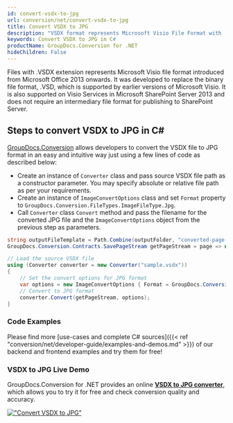 ```yaml
---
id: convert-vsdx-to-jpg
url: conversion/net/convert-vsdx-to-jpg
title: Convert VSDX to JPG
description: "VSDX format represents Microsoft Visio File Format with .vsdx extension. Learn how to convert VSDX to JPG file programmatically in C# language using GroupDocs.Conversion for .NET library."
keywords: Convert VSDX to JPG in C#
productName: GroupDocs.Conversion for .NET
hideChildren: False
---
```


Files with .VSDX extension represents Microsoft Visio file format introduced from Microsoft Office 2013 onwards. It was developed to replace the binary file format, .VSD, which is supported by earlier versions of Microsoft Visio. It is also supported on Visio Services in Microsoft SharePoint Server 2013 and does not require an intermediary file format for publishing to SharePoint Server.

## Steps to convert VSDX to JPG in C#

[GroupDocs.Conversion](https://products.groupdocs.com/conversion/net) allows developers to convert the VSDX file to JPG format in an easy and intuitive way just using a few lines of code as described below:

* Create an instance of `Converter` class and pass source VSDX file path as a constructor parameter. You may specify absolute or relative file path as per your requirements. 
* Create an instance of `ImageConvertOptions` class and set `Format` property to `GroupDocs.Conversion.FileTypes.ImageFileType.Jpg`.
* Call `Converter` class `Convert` method and pass the filename for the converted JPG file and the `ImageConvertOptions` object from the previous step as parameters.

```csharp
string outputFileTemplate = Path.Combine(outputFolder, "converted-page-{0}.jpg");
GroupDocs.Conversion.Contracts.SavePageStream getPageStream = page => new FileStream(string.Format(outputFileTemplate, page), FileMode.Create);

// Load the source VSDX file
using (Converter converter = new Converter("sample.vsdx"))
{
    // Set the convert options for JPG format
    var options = new ImageConvertOptions { Format = GroupDocs.Conversion.FileTypes.ImageFileType.Jpg };   
    // Convert to JPG format
    converter.Convert(getPageStream, options);
}
```

### Code Examples

Please find more [use-cases and complete C# sources]({{< ref "conversion/net/developer-guide/examples-and-demos.md" >}}) of our backend and frontend examples and try them for free!

### VSDX to JPG Live Demo

GroupDocs.Conversion for .NET provides an online [**VSDX to JPG converter**](https://products.groupdocs.app/conversion/vsdx-to-jpg), which allows you to try it for free and check conversion quality and accuracy.

[!["Convert VSDX to JPG"](conversion/net/images/convert-to-jpg/convert-vsdx-to-jpg.png)](https://products.groupdocs.app/conversion/vsdx-to-jpg)